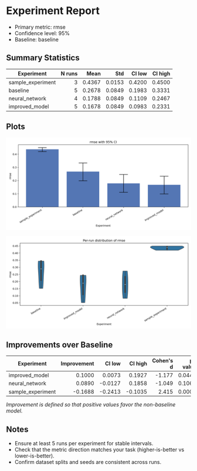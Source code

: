 # Experiment Report

- Primary metric: rmse
- Confidence level: 95%
- Baseline: baseline

## Summary Statistics

| Experiment | N runs | Mean | Std | CI low | CI high |
|---|---:|---:|---:|---:|---:|
| sample_experiment | 3 | 0.4367 | 0.0153 | 0.4200 | 0.4500 |
| baseline | 5 | 0.2678 | 0.0849 | 0.1983 | 0.3331 |
| neural_network | 4 | 0.1788 | 0.0849 | 0.1109 | 0.2467 |
| improved_model | 5 | 0.1678 | 0.0849 | 0.0983 | 0.2331 |

## Plots

![Mean with 95% CI](docs/figures/rmse_bar_ci.png)

![Per-run distribution](docs/figures/rmse_violin.png)

## Improvements over Baseline

| Experiment | Improvement | CI low | CI high | Cohen's d | p-value | n(exp) | n(base) |
|---|---:|---:|---:|---:|---:|---:|---:|
| improved_model | 0.1000 | 0.0073 | 0.1927 | -1.177 | 0.0440 | 5 | 5 |
| neural_network | 0.0890 | -0.0127 | 0.1858 | -1.049 | 0.1060 | 4 | 5 |
| sample_experiment | -0.1688 | -0.2413 | -0.1035 | 2.415 | 0.0000 | 3 | 5 |

_Improvement is defined so that positive values favor the non-baseline model._

## Notes
- Ensure at least 5 runs per experiment for stable intervals.
- Check that the metric direction matches your task (higher-is-better vs lower-is-better).
- Confirm dataset splits and seeds are consistent across runs.